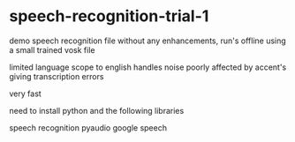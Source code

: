 # speech-recognition-trial-1

demo speech recognition file without any enhancements, run's offline using a small trained vosk file

limited language scope to english
handles noise poorly
affected by accent's giving transcription errors

very fast

need to install python and the following libraries

speech recognition
pyaudio
google speech
